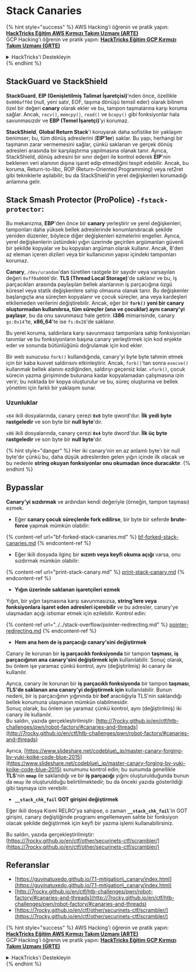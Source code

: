 # Stack Canaries

{% hint style="success" %}
AWS Hacking'i öğrenin ve pratik yapın:<img src="/.gitbook/assets/arte.png" alt="" data-size="line">[**HackTricks Eğitim AWS Kırmızı Takım Uzmanı (ARTE)**](https://training.hacktricks.xyz/courses/arte)<img src="/.gitbook/assets/arte.png" alt="" data-size="line">\
GCP Hacking'i öğrenin ve pratik yapın: <img src="/.gitbook/assets/grte.png" alt="" data-size="line">[**HackTricks Eğitim GCP Kırmızı Takım Uzmanı (GRTE)**<img src="/.gitbook/assets/grte.png" alt="" data-size="line">](https://training.hacktricks.xyz/courses/grte)

<details>

<summary>HackTricks'i Destekleyin</summary>

* [**abonelik planlarını**](https://github.com/sponsors/carlospolop) kontrol edin!
* **💬 [**Discord grubuna**](https://discord.gg/hRep4RUj7f) veya [**telegram grubuna**](https://t.me/peass) katılın ya da **Twitter**'da **bizi takip edin** 🐦 [**@hacktricks\_live**](https://twitter.com/hacktricks\_live)**.**
* **Hacking ipuçlarını paylaşmak için** [**HackTricks**](https://github.com/carlospolop/hacktricks) ve [**HackTricks Cloud**](https://github.com/carlospolop/hacktricks-cloud) github reposuna PR gönderin.

</details>
{% endhint %}

## **StackGuard ve StackShield**

**StackGuard**, **EIP (Genişletilmiş Talimat İşaretçisi)**'nden önce, özellikle `0x000aff0d` (null, yeni satır, EOF, taşıma dönüşü temsil eder) olarak bilinen özel bir değeri **canary** olarak ekler ve bu, tampon taşmalarına karşı koruma sağlar. Ancak, `recv()`, `memcpy()`, `read()` ve `bcopy()` gibi fonksiyonlar hala savunmasızdır ve **EBP (Temel İşaretçi)**'yi korumaz.

**StackShield**, **Global Return Stack**'i koruyarak daha sofistike bir yaklaşım benimser; bu, tüm dönüş adreslerini (**EIP'ler**) saklar. Bu yapı, herhangi bir taşmanın zarar vermemesini sağlar, çünkü saklanan ve gerçek dönüş adresleri arasında bir karşılaştırma yapılmasına olanak tanır. Ayrıca, StackShield, dönüş adresini bir sınır değeri ile kontrol ederek **EIP**'nin beklenen veri alanının dışına işaret edip etmediğini tespit edebilir. Ancak, bu koruma, Return-to-libc, ROP (Return-Oriented Programming) veya ret2ret gibi tekniklerle aşılabilir; bu da StackShield'in yerel değişkenleri korumadığı anlamına gelir.

## **Stack Smash Protector (ProPolice) `-fstack-protector`:**

Bu mekanizma, **EBP**'den önce bir **canary** yerleştirir ve yerel değişkenleri, tamponları daha yüksek bellek adreslerinde konumlandıracak şekilde yeniden düzenler, böylece diğer değişkenleri ezmelerini engeller. Ayrıca, yerel değişkenlerin üstündeki yığın üzerinde geçirilen argümanları güvenli bir şekilde kopyalar ve bu kopyaları argüman olarak kullanır. Ancak, 8'den az eleman içeren dizileri veya bir kullanıcının yapısı içindeki tamponları korumaz.

**Canary**, `/dev/urandom`'dan türetilen rastgele bir sayıdır veya varsayılan değeri `0xff0a0000`'dir. **TLS (Thread Local Storage)**'de saklanır ve bu, iş parçacıkları arasında paylaşılan bellek alanlarının iş parçacığına özgü küresel veya statik değişkenlere sahip olmasına olanak tanır. Bu değişkenler başlangıçta ana süreçten kopyalanır ve çocuk süreçler, ana veya kardeşleri etkilemeden verilerini değiştirebilir. Ancak, eğer bir **`fork()` yeni bir canary oluşturmadan kullanılırsa, tüm süreçler (ana ve çocuklar) aynı canary'yi paylaşır**, bu da onu savunmasız hale getirir. **i386** mimarisinde, canary `gs:0x14`'te, **x86\_64**'te ise `fs:0x28`'de saklanır.

Bu yerel koruma, saldırılara karşı savunmasız tamponlara sahip fonksiyonları tanımlar ve bu fonksiyonların başına canary yerleştirmek için kod enjekte eder ve sonunda bütünlüğünü doğrulamak için kod ekler.

Bir web sunucusu `fork()` kullandığında, canary'yi byte byte tahmin etmek için bir kaba kuvvet saldırısını etkinleştirir. Ancak, `fork()`'tan sonra `execve()` kullanmak bellek alanını ezdiğinden, saldırıyı geçersiz kılar. `vfork()`, çocuk sürecin yazma girişiminde bulunana kadar kopyalamadan çalışmasına izin verir; bu noktada bir kopya oluşturulur ve bu, süreç oluşturma ve bellek yönetimi için farklı bir yaklaşım sunar.

### Uzunluklar

`x64` ikili dosyalarında, canary çerezi **`0x8`** byte qword'dur. **İlk yedi byte rastgeledir** ve son byte bir **null byte**'dır.

`x86` ikili dosyalarında, canary çerezi **`0x4`** byte dword'dur. **İlk üç byte rastgeledir** ve son byte bir **null byte**'dır.

{% hint style="danger" %}
Her iki canary'nin en az anlamlı byte'ı bir null byte'dır çünkü bu, daha düşük adreslerden gelen yığın içinde ilk olacak ve bu nedenle **string okuyan fonksiyonlar onu okumadan önce duracaktır**.
{% endhint %}

## Bypasslar

**Canary'yi sızdırmak** ve ardından kendi değeriyle (örneğin, tampon taşması) ezmek.

* Eğer **canary çocuk süreçlerde fork edilirse**, bir byte bir seferde **brute-force** yapmak mümkün olabilir:

{% content-ref url="bf-forked-stack-canaries.md" %}
[bf-forked-stack-canaries.md](bf-forked-stack-canaries.md)
{% endcontent-ref %}

* Eğer ikili dosyada ilginç bir **sızıntı veya keyfi okuma açığı** varsa, onu sızdırmak mümkün olabilir:

{% content-ref url="print-stack-canary.md" %}
[print-stack-canary.md](print-stack-canary.md)
{% endcontent-ref %}

* **Yığın üzerinde saklanan işaretçileri ezmek**

Yığın, bir yığın taşmasına karşı savunmasızsa, **string'lere veya fonksiyonlara işaret eden adresleri içerebilir** ve bu adresler, canary'ye ulaşmadan açığı istismar etmek için ezilebilir. Kontrol edin:

{% content-ref url="../../stack-overflow/pointer-redirecting.md" %}
[pointer-redirecting.md](../../stack-overflow/pointer-redirecting.md)
{% endcontent-ref %}

* **Hem ana hem de iş parçacığı canary'sini değiştirmek**

Canary ile korunan bir **iş parçacıklı fonksiyonda** bir tampon **taşması**, **iş parçacığının ana canary'sini değiştirmek için** kullanılabilir. Sonuç olarak, bu önlem işe yaramaz çünkü kontrol, aynı (değiştirilmiş) iki canary ile kullanılır.

Ayrıca, canary ile korunan bir **iş parçacıklı fonksiyonda** bir tampon **taşması**, **TLS'de saklanan ana canary'yi değiştirmek için** kullanılabilir. Bunun nedeni, bir iş parçacığının yığınında bir **bof** aracılığıyla TLS'nin saklandığı bellek konumuna ulaşmanın mümkün olabilmesidir.\
Sonuç olarak, bu önlem işe yaramaz çünkü kontrol, aynı (değiştirilmiş) iki canary ile kullanılır.\
Bu saldırı, yazıda gerçekleştirilmiştir: [http://7rocky.github.io/en/ctf/htb-challenges/pwn/robot-factory/#canaries-and-threads](http://7rocky.github.io/en/ctf/htb-challenges/pwn/robot-factory/#canaries-and-threads)

Ayrıca, [https://www.slideshare.net/codeblue\_jp/master-canary-forging-by-yuki-koike-code-blue-2015](https://www.slideshare.net/codeblue\_jp/master-canary-forging-by-yuki-koike-code-blue-2015) sunumunu kontrol edin; bu sunumda genellikle **TLS**'nin **`mmap`** ile saklandığı ve bir **iş parçacığı** yığını oluşturulduğunda bunun da `mmap` ile oluşturulduğu belirtilmektedir; bu da önceki yazıda gösterildiği gibi taşmaya izin verebilir.

* **`__stack_chk_fail` GOT girişini değiştirmek**

Eğer ikili dosya Kısmi RELRO'ya sahipse, o zaman **`__stack_chk_fail`**'in GOT girişini, canary değiştiğinde programı engellemeyen sahte bir fonksiyon olacak şekilde değiştirmek için keyfi bir yazma işlemi kullanabilirsiniz.

Bu saldırı, yazıda gerçekleştirilmiştir: [https://7rocky.github.io/en/ctf/other/securinets-ctf/scrambler/](https://7rocky.github.io/en/ctf/other/securinets-ctf/scrambler/)

## Referanslar

* [https://guyinatuxedo.github.io/7.1-mitigation\_canary/index.html](https://guyinatuxedo.github.io/7.1-mitigation\_canary/index.html)
* [http://7rocky.github.io/en/ctf/htb-challenges/pwn/robot-factory/#canaries-and-threads](http://7rocky.github.io/en/ctf/htb-challenges/pwn/robot-factory/#canaries-and-threads)
* [https://7rocky.github.io/en/ctf/other/securinets-ctf/scrambler/](https://7rocky.github.io/en/ctf/other/securinets-ctf/scrambler/)

{% hint style="success" %}
AWS Hacking'i öğrenin ve pratik yapın:<img src="/.gitbook/assets/arte.png" alt="" data-size="line">[**HackTricks Eğitim AWS Kırmızı Takım Uzmanı (ARTE)**](https://training.hacktricks.xyz/courses/arte)<img src="/.gitbook/assets/arte.png" alt="" data-size="line">\
GCP Hacking'i öğrenin ve pratik yapın: <img src="/.gitbook/assets/grte.png" alt="" data-size="line">[**HackTricks Eğitim GCP Kırmızı Takım Uzmanı (GRTE)**<img src="/.gitbook/assets/grte.png" alt="" data-size="line">](https://training.hacktricks.xyz/courses/grte)

<details>

<summary>HackTricks'i Destekleyin</summary>

* [**abonelik planlarını**](https://github.com/sponsors/carlospolop) kontrol edin!
* **💬 [**Discord grubuna**](https://discord.gg/hRep4RUj7f) veya [**telegram grubuna**](https://t.me/peass) katılın ya da **Twitter**'da **bizi takip edin** 🐦 [**@hacktricks\_live**](https://twitter.com/hacktricks\_live)**.**
* **Hacking ipuçlarını paylaşmak için** [**HackTricks**](https://github.com/carlospolop/hacktricks) ve [**HackTricks Cloud**](https://github.com/carlospolop/hacktricks-cloud) github reposuna PR gönderin.

</details>
{% endhint %}
